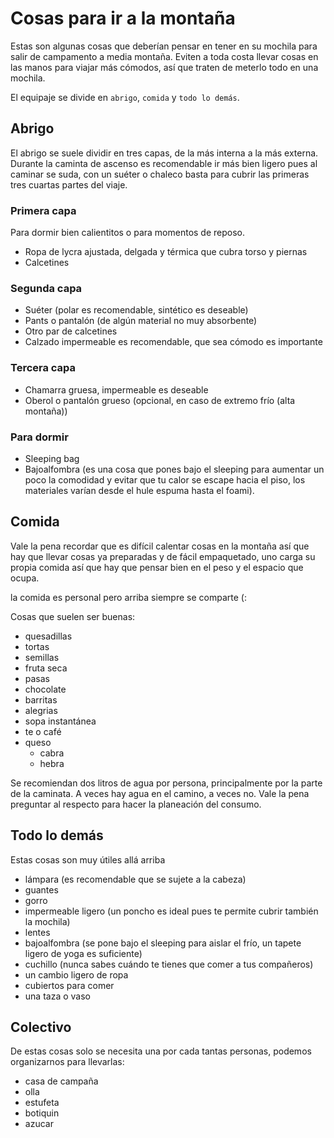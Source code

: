 # Cosas para ir a la montaña

Estas son algunas cosas que deberían pensar en tener en su mochila para salir de campamento a media montaña. Eviten a toda costa llevar cosas en las manos para viajar más cómodos, así que traten de meterlo todo en una mochila.

El equipaje se divide en `abrigo`, `comida` y `todo lo demás`.

## Abrigo

El abrigo se suele dividir en tres capas, de la más interna a la más externa. Durante la caminta de ascenso es recomendable ir más bien ligero pues al caminar se suda, con un suéter o chaleco basta para cubrir las primeras tres cuartas partes del viaje.

### Primera capa

Para dormir bien calientitos o para momentos de reposo.

* Ropa de lycra ajustada, delgada y térmica que cubra torso y piernas
* Calcetines

### Segunda capa

* Suéter (polar es recomendable, sintético es deseable)
* Pants o pantalón (de algún material no muy absorbente)
* Otro par de calcetines
* Calzado impermeable es recomendable, que sea cómodo es importante

### Tercera capa

* Chamarra gruesa, impermeable es deseable
* Oberol o pantalón grueso (opcional, en caso de extremo frío (alta montaña))

### Para dormir

* Sleeping bag
* Bajoalfombra (es una cosa que pones bajo el sleeping para aumentar un poco la comodidad y evitar que tu calor se escape hacia el piso, los materiales varían desde el hule espuma hasta el foami).

## Comida

Vale la pena recordar que es difícil calentar cosas en la montaña así que hay que llevar cosas ya preparadas y de fácil empaquetado, uno carga su propia comida así que hay que pensar bien en el peso y el espacio que ocupa.

la comida es personal pero arriba siempre se comparte (:

Cosas que suelen ser buenas:
* quesadillas
* tortas
* semillas
* fruta seca
* pasas
* chocolate
* barritas
* alegrias
* sopa instantánea
* te o café
* queso
	- cabra
	- hebra

Se recomiendan dos litros de agua por persona, principalmente por la parte de la caminata. A veces hay agua en el camino, a veces no. Vale la pena preguntar al respecto para hacer la planeación del consumo.

## Todo lo demás

Estas cosas son muy útiles allá arriba

- lámpara (es recomendable que se sujete a la cabeza)
- guantes
- gorro
- impermeable ligero (un poncho es ideal pues te permite cubrir también la mochila)
- lentes
- bajoalfombra (se pone bajo el sleeping para aislar el frío, un tapete ligero de yoga es suficiente)
- cuchillo (nunca sabes cuándo te tienes que comer a tus compañeros)
- un cambio ligero de ropa
- cubiertos para comer
- una taza o vaso

## Colectivo

De estas cosas solo se necesita una por cada tantas personas, podemos organizarnos para llevarlas:

* casa de campaña
* olla
* estufeta
* botiquin
* azucar
